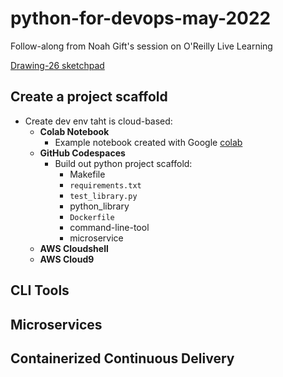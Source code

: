 # python-for-devops-may-2022
Follow-along from Noah Gift's session on O'Reilly Live Learning

[Drawing-26 sketchpad](https://user-images.githubusercontent.com/58792/166920160-e5fb017e-4b83-4e09-9b9f-32a0f846293a.png)

## Create a project scaffold

- Create dev env taht is cloud-based:
  - **Colab Notebook**
    - Example notebook created with Google [colab](https://github.com/noahgift/python-for-devops-may-2022/blob/main/getting_started_python.ipynb)
  - **GitHub Codespaces**
    - Build out python project scaffold:
      - Makefile
      - `requirements.txt`
      - `test_library.py`
      - python_library
      - `Dockerfile`
      - command-line-tool
      - microservice
  - **AWS Cloudshell**
  - **AWS Cloud9**
  

## CLI Tools

## Microservices

## Containerized Continuous Delivery
